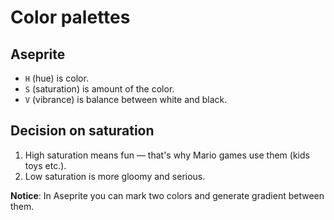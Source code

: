 # Color palettes

## Aseprite

* `H` (hue) is color.
* `S` (saturation) is amount of the color.
* `V` (vibrance) is balance between white and black.

## Decision on saturation

1. High saturation means fun — that's why Mario games use them (kids toys etc.).
2. Low saturation is more gloomy and serious.

__Notice__: In Aseprite you can mark two colors and generate gradient between them.
